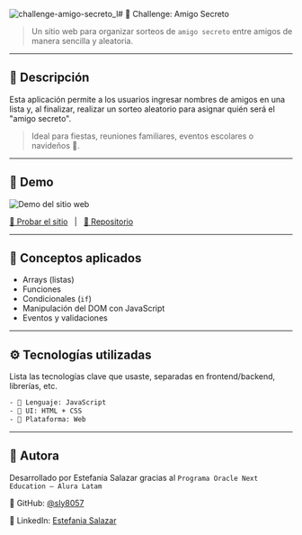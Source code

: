 ![challenge-amigo-secreto_l](https://github.com/user-attachments/assets/a1aee51e-02fd-4b66-b2ab-6c3c79f4efa0)# 🚀 Challenge: Amigo Secreto

> Un sitio web para organizar sorteos de `amigo secreto` entre amigos de manera sencilla y aleatoria.

---

## 🧠 Descripción

Esta aplicación permite a los usuarios ingresar nombres de amigos en una lista y, al finalizar, realizar un sorteo aleatorio para asignar quién será el "amigo secreto".
> Ideal para fiestas, reuniones familiares, eventos escolares o navideños 🎄.

---

## 📸 Demo

![Demo del sitio web](https://github.com/user-attachments/assets/763187f6-f5cc-482b-89a1-d5aba0b3f0fe)

[🔗 Probar el sitio](https://sly8057.github.io/challenge-amigo-secreto/) &nbsp;&nbsp;|&nbsp;&nbsp; [📁 Repositorio](https://github.com/sly8057/challenge-amigo-secreto/)

---

## 🧠 Conceptos aplicados

- Arrays (listas)
- Funciones
- Condicionales (`if`)
- Manipulación del DOM con JavaScript
- Eventos y validaciones

---

## ⚙️ Tecnologías utilizadas

Lista las tecnologías clave que usaste, separadas en frontend/backend, librerías, etc.

```bash
- 🧩 Lenguaje: JavaScript
- 🎨 UI: HTML + CSS
- 📱 Plataforma: Web
```

---

## 👤 Autora

Desarrollado por Estefania Salazar gracias al `Programa Oracle Next Education – Alura Latam`

🐙 GitHub: [@sly8057](https://github.com/sly8057/)

🧠 LinkedIn: [Estefania Salazar](www.linkedin.com/in/estef-salazar/)
